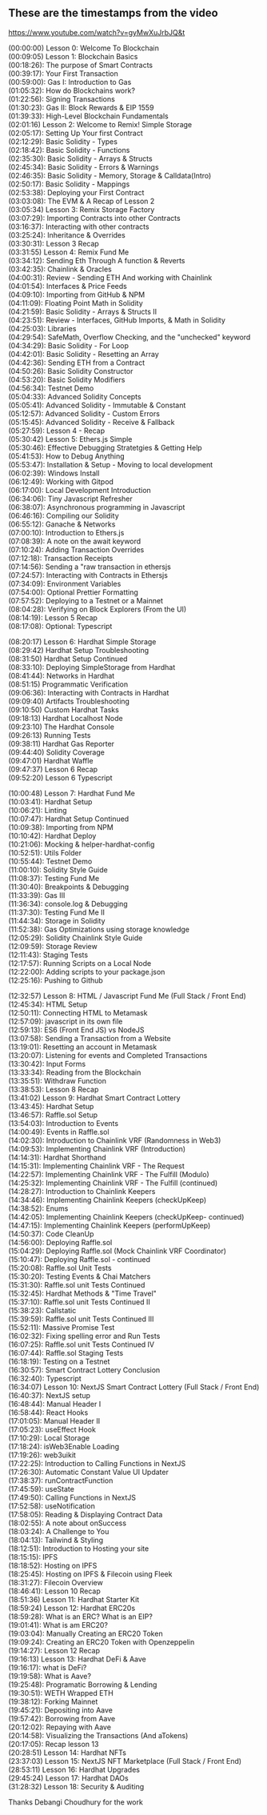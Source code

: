 ## These are the timestamps from the video

https://www.youtube.com/watch?v=gyMwXuJrbJQ&t

(00:00:00) Lesson 0: Welcome To Blockchain  
(00:09:05) Lesson 1: Blockchain Basics  
(00:18:26): The purpose of Smart Contracts  
(00:39:17): Your First Transaction  
(00:59:00): Gas I: Introduction to Gas  
(01:05:32): How do Blockchains work?  
(01:22:56): Signing Transactions  
(01:30:23): Gas II: Block Rewards & EIP 1559  
(01:39:33): High-Level Blockchain Fundamentals  
(02:01:16) Lesson 2: Welcome to Remix! Simple Storage  
(02:05:17): Setting Up Your first Contract  
(02:12:29): Basic Solidity - Types  
(02:18:42): Basic Solidity - Functions  
(02:35:30): Basic Solidity - Arrays & Structs  
(02:45:34): Basic Solidity - Errors & Warnings  
(02:46:35): Basic Solidity - Memory, Storage & Calldata(Intro)  
(02:50:17): Basic Solidity - Mappings  
(02:53:38): Deploying your First Contract  
(03:03:08): The EVM & A Recap of Lesson 2  
(03:05:34) Lesson 3: Remix Storage Factory  
(03:07:29): Importing Contracts into other Contracts  
(03:16:37): Interacting with other contracts  
(03:25:24): Inheritance & Overrides  
(03:30:31): Lesson 3 Recap  
(03:31:55) Lesson 4: Remix Fund Me  
(03:34:12): Sending Eth Through A function & Reverts  
(03:42:35): Chainlink & Oracles  
(04:00:31): Review - Sending ETH And working with Chainlink  
(04:01:54): Interfaces & Price Feeds  
(04:09:10): Importing from GitHub & NPM  
(04:11:09): Floating Point Math in Solidity  
(04:21:59): Basic Solidity - Arrays & Structs II  
(04:23:51): Review - Interfaces, GitHub Imports, & Math in Solidity  
(04:25:03): Libraries  
(04:29:54): SafeMath, Overflow Checking, and the "unchecked" keyword  
(04:34:29): Basic Solidity - For Loop  
(04:42:01): Basic Solidity - Resetting an Array  
(04:42:36): Sending ETH from a Contract  
(04:50:26): Basic Solidity Constructor  
(04:53:20): Basic Solidity Modifiers  
(04:56:34): Testnet Demo  
(05:04:33): Advanced Solidity Concepts  
(05:05:41): Advanced Solidity - Immutable & Constant  
(05:12:57): Advanced Solidity - Custom Errors  
(05:15:45): Advanced Solidity - Receive & Fallback  
(05:27:59): Lesson 4 - Recap  
(05:30:42) Lesson 5: Ethers.js Simple  
(05:30:46): Effective Debugging Stratetgies & Getting Help  
(05:41:53): How to Debug Anything  
(05:53:47): Installation & Setup - Moving to local development  
(06:02:39): Windows Install  
(06:12:49): Working with Gitpod  
(06:17:00): Local Development Introduction  
(06:34:06): Tiny Javascript Refresher  
(06:38:07): Asynchronous programming in Javascript  
(06:46:16): Compiling our Solidity  
(06:55:12): Ganache & Networks  
(07:00:10): Introduction to Ethers.js  
(07:08:39): A note on the await keyword  
(07:10:24): Adding Transaction Overrides  
(07:12:18): Transaction Receipts  
(07:14:56): Sending a "raw transaction in ethersjs  
(07:24:57): Interacting with Contracts in Ethersjs  
(07:34:09): Environment Variables  
(07:54:00): Optional Prettier Formatting  
(07:57:52): Deploying to a Testnet or a Mainnet  
(08:04:28): Verifying on Block Explorers (From the UI)  
(08:14:19): Lesson 5 Recap  
(08:17:08): Optional: Typescript

(08:20:17) Lesson 6: Hardhat Simple Storage  
(08:29:42) Hardhat Setup Troubleshooting  
(08:31:50) Hardhat Setup Continued  
(08:33:10): Deploying SimpleStorage from Hardhat  
(08:41:44): Networks in Hardhat  
(08:51:15) Programmatic Verification  
(09:06:36): Interacting with Contracts in Hardhat  
(09:09:40) Artifacts Troubleshooting  
(09:10:50) Custom Hardhat Tasks  
(09:18:13) Hardhat Localhost Node  
(09:23:10) The Hardhat Console  
(09:26:13) Running Tests  
(09:38:11) Hardhat Gas Reporter  
(09:44:40) Solidity Coverage  
(09:47:01) Hardhat Waffle  
(09:47:37) Lesson 6 Recap  
(09:52:20) Lesson 6 Typescript

(10:00:48) Lesson 7: Hardhat Fund Me  
(10:03:41): Hardhat Setup  
(10:06:21): Linting  
(10:07:47): Hardhat Setup Continued  
(10:09:38): Importing from NPM  
(10:10:42): Hardhat Deploy  
(10:21:06): Mocking & helper-hardhat-config  
(10:52:51): Utils Folder  
(10:55:44): Testnet Demo  
(11:00:10): Solidity Style Guide  
(11:08:37): Testing Fund Me  
(11:30:40): Breakpoints & Debugging  
(11:33:39): Gas III  
(11:36:34): console.log & Debugging  
(11:37:30): Testing Fund Me II  
(11:44:34): Storage in Solidity  
(11:52:38): Gas Optimizations using storage knowledge  
(12:05:29): Solidity Chainlink Style Guide  
(12:09:59): Storage Review  
(12:11:43): Staging Tests  
(12:17:57): Running Scripts on a Local Node  
(12:22:00): Adding scripts to your package.json  
(12:25:16): Pushing to Github

(12:32:57) Lesson 8: HTML / Javascript Fund Me (Full Stack / Front End)  
(12:45:34): HTML Setup  
(12:50:11): Connecting HTML to Metamask  
(12:57:09): javascript in its own file  
(12:59:13): ES6 (Front End JS) vs NodeJS  
(13:07:58): Sending a Transaction from a Website  
(13:19:01): Resetting an account in Metamask  
(13:20:07): Listening for events and Completed Transactions  
(13:30:42): Input Forms  
(13:33:34): Reading from the Blockchain  
(13:35:51): Withdraw Function  
(13:38:53): Lesson 8 Recap  
(13:41:02) Lesson 9: Hardhat Smart Contract Lottery  
(13:43:45): Hardhat Setup  
(13:46:57): Raffle.sol Setup  
(13:54:03): Introduction to Events  
(14:00:49): Events in Raffle.sol  
(14:02:30): Introduction to Chainlink VRF (Randomness in Web3)  
(14:09:53): Implementing Chainlink VRF (Introduction)  
(14:14:31): Hardhat Shorthand  
(14:15:31): Implementing Chainlink VRF - The Request  
(14:22:57): Implementing Chainlink VRF - The Fulfill (Modulo)  
(14:25:32): Implementing Chainlink VRF - The Fulfill (continued)  
(14:28:27): Introduction to Chainlink Keepers  
(14:34:46): Implementing Chainlink Keepers (checkUpKeep)  
(14:38:52): Enums  
(14:42:05): Implementing Chainlink Keepers (checkUpKeep- continued)  
(14:47:15): Implementing Chainlink Keepers (performUpKeep)  
(14:50:37): Code CleanUp  
(14:56:00): Deploying Raffle.sol  
(15:04:29): Deploying Raffle.sol (Mock Chainlink VRF Coordinator)  
(15:10:47): Deploying Raffle.sol - continued  
(15:20:08): Raffle.sol Unit Tests  
(15:30:20): Testing Events & Chai Matchers  
(15:31:30): Raffle.sol unit Tests Continued  
(15:32:45): Hardhat Methods & "Time Travel"  
(15:37:10): Raffle.sol unit Tests Continued II  
(15:38:23): Callstatic  
(15:39:59): Raffle.sol unit Tests Continued III  
(15:52:11): Massive Promise Test  
(16:02:32): Fixing spelling error and Run Tests  
(16:07:25): Raffle.sol unit Tests Continued IV  
(16:07:44): Raffle.sol Staging Tests  
(16:18:19): Testing on a Testnet  
(16:30:57): Smart Contract Lottery Conclusion  
(16:32:40): Typescript  
(16:34:07) Lesson 10: NextJS Smart Contract Lottery (Full Stack / Front End)  
(16:40:37): NextJS setup  
(16:48:44): Manual Header I  
(16:58:44): React Hooks  
(17:01:05): Manual Header II  
(17:05:23): useEffect Hook  
(17:10:29): Local Storage  
(17:18:24): isWeb3Enable Loading  
(17:19:26): web3uikit  
(17:22:25): Introduction to Calling Functions in NextJS  
(17:26:30): Automatic Constant Value UI Updater  
(17:38:37): runContractFunction  
(17:45:59): useState  
(17:49:50): Calling Functions in NextJS  
(17:52:58): useNotification  
(17:58:05): Reading & Displaying Contract Data  
(18:02:55): A note about onSuccess  
(18:03:24): A Challenge to You  
(18:04:13): Tailwind & Styling  
(18:12:51): Introduction to Hosting your site  
(18:15:15): IPFS  
(18:18:52): Hosting on IPFS  
(18:25:45): Hosting on IPFS & Filecoin using Fleek  
(18:31:27): Filecoin Overview  
(18:46:41): Lesson 10 Recap  
(18:51:36) Lesson 11: Hardhat Starter Kit  
(18:59:24) Lesson 12: Hardhat ERC20s  
(18:59:28): What is an ERC? What is an EIP?  
(19:01:41): What is am ERC20?  
(19:03:04): Manually Creating an ERC20 Token  
(19:09:24): Creating an ERC20 Token with Openzeppelin  
(19:14:27): Lesson 12 Recap  
(19:16:13) Lesson 13: Hardhat DeFi & Aave  
(19:16:17): what is DeFi?  
(19:19:58): What is Aave?  
(19:25:48): Programatic Borrowing & Lending  
(19:30:51): WETH Wrapped ETH  
(19:38:12): Forking Mainnet  
(19:45:21): Depositing into Aave  
(19:57:42): Borrowing from Aave  
(20:12:02): Repaying with Aave  
(20:14:58): Visualizing the Transactions (And aTokens)  
(20:17:05): Recap lesson 13  
(20:28:51) Lesson 14: Hardhat NFTs  
(23:37:03) Lesson 15: NextJS NFT Marketplace (Full Stack / Front End)  
(28:53:11) Lesson 16: Hardhat Upgrades  
(29:45:24) Lesson 17: Hardhat DAOs  
(31:28:32) Lesson 18: Security & Auditing

Thanks Debangi Choudhury for the work
